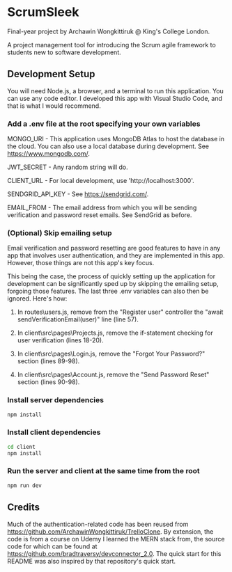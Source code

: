 # ScrumSleek

Final-year project by Archawin Wongkittiruk @ King's College London.

A project management tool for introducing the Scrum agile framework to students new to software development.

## Development Setup

You will need Node.js, a browser, and a terminal to run this application. You can use any code editor. I developed this app with Visual Studio Code, and that is what I would recommend.

### Add a .env file at the root specifying your own variables

MONGO_URI - This application uses MongoDB Atlas to host the database in the cloud. You can also use a local database during development. See https://www.mongodb.com/.

JWT_SECRET - Any random string will do.

CLIENT_URL - For local development, use 'http://localhost:3000'.

SENDGRID_API_KEY - See https://sendgrid.com/.

EMAIL_FROM - The email address from which you will be sending verification and password reset emails. See SendGrid as before.

### (Optional) Skip emailing setup

Email verification and password resetting are good features to have in any app that involves user authentication, and they are implemented in this app. However, those things are not this app's key focus.

This being the case, the process of quickly setting up the application for development can be significantly sped up by skipping the emailing setup, forgoing those features. The last three .env variables can also then be ignored. Here's how:

1. In routes\users.js, remove from the "Register user" controller the "await sendVerificationEmail(user)" line (line 57).

2. In client\src\pages\Projects.js, remove the if-statement checking for user verification (lines 18-20).

3. In client\src\pages\Login.js, remove the "Forgot Your Password?" section (lines 89-98).

4. In client\src\pages\Account.js, remove the "Send Password Reset" section (lines 90-98).

### Install server dependencies

```bash
npm install
```

### Install client dependencies

```bash
cd client
npm install
```

### Run the server and client at the same time from the root

```bash
npm run dev
```

## Credits

Much of the authentication-related code has been reused from https://github.com/ArchawinWongkittiruk/TrelloClone. By extension, the code is from a course on Udemy I learned the MERN stack from, the source code for which can be found at https://github.com/bradtraversy/devconnector_2.0. The quick start for this README was also inspired by that repository's quick start.
